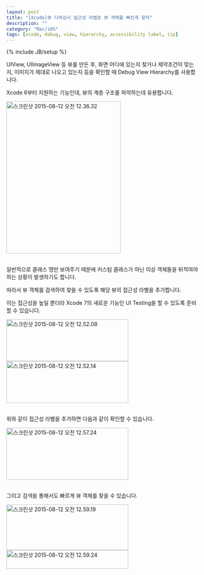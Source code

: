 ```yaml
---
layout: post
title: "[Xcode]뷰 디버깅시 접근성 라벨로 뷰 객체를 빠르게 찾자"
description: ""
category: "Mac/iOS"
tags: [xcode, debug, view, hierarchy, accessibility label, tip]
---
```

{% include JB/setup %}

UIView, UIImageView 등 뷰를 만든 후, 화면 어디에 있는지 찾거나 제약조건이 맞는지, 이미지가 제대로 나오고 있는지 등을 확인할 때 Debug View Hierarchy를 사용합니다.

Xcode 6부터 지원하는 기능인데, 뷰의 계층 구조를 파악하는데 유용합니다. 

<img src="https://farm1.staticflickr.com/360/19868661463_a3d8ff6b0d_z.jpg" width="300" height="400" alt="스크린샷 2015-08-12 오전 12.36.32">

<br/>일반적으로 클래스 명만 보여주기 때문에 커스텀 클래스가 아닌 이상 객체들을 뒤적여야 하는 상황이 발생하기도 합니다.

따라서 뷰 객체를 검색하여 찾을 수 있도록 해당 뷰의 접근성 라벨을 추가합니다.

이는 접근성을 높일 뿐더라 Xcode 7의 새로운 기능인 UI Testing을 할 수 있도록 준비할 수 있습니다.

<img src="https://farm1.staticflickr.com/334/20301679600_f31ca4c1a2_n.jpg" width="320" height="110" alt="스크린샷 2015-08-12 오전 12.52.08">

<img src="https://farm1.staticflickr.com/400/20496120511_8592b7febe_n.jpg" width="320" height="110" alt="스크린샷 2015-08-12 오전 12.52.14">

<br/>위와 같이 접근성 라벨을 추가하면 다음과 같이 확인할 수 있습니다.

<img src="https://farm1.staticflickr.com/556/19868965883_e3b16a09a0_n.jpg" width="320" height="137" alt="스크린샷 2015-08-12 오전 12.57.24">

<br/>그리고 검색을 통해서도 빠르게 뷰 객체를 찾을 수 있습니다.

<img src="https://farm1.staticflickr.com/441/20489943025_a206b2e1d8_n.jpg" width="320" height="120" alt="스크린샷 2015-08-12 오전 12.59.19">

<img src="https://farm1.staticflickr.com/389/20490153495_5db7279d46_n.jpg" width="320" height="49" alt="스크린샷 2015-08-12 오전 12.59.24">